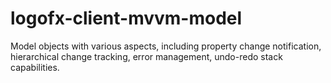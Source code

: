 # logofx-client-mvvm-model
Model objects with various aspects, including property change notification, hierarchical change tracking, error management, undo-redo stack capabilities.
